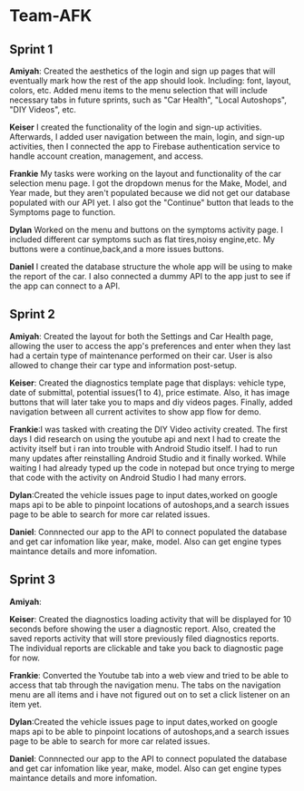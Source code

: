 # Team-AFK

## Sprint 1

**Amiyah**: Created the aesthetics of the login and sign up pages that will eventually mark how the rest of the app should look. Including: font, layout, colors, etc. Added menu items to the menu selection that will include necessary tabs in future sprints, such as "Car Health", "Local Autoshops", "DIY Videos", etc. 

**Keiser** I created the functionality of the login and sign-up activities. Afterwards, I added user navigation between the main, login, and sign-up activities, then I connected the app to Firebase authentication service to handle account creation, management, and access. 

**Frankie**  My tasks were working on the layout and functionality of the car selection menu page. I got the dropdown menus for the Make, Model, and Year made, but they aren't populated because we did not get our database populated with our API yet. I also got the "Continue" button that leads to the Symptoms page to function.

**Dylan** Worked on the menu and buttons on the symptoms activity page. I included different car symptoms such as flat tires,noisy engine,etc. My buttons were a continue,back,and a more issues buttons.

**Daniel** I created the database structure the whole app will be using to make the report of the car. I also connected a dummy API to the app just to see if the app can connect to a API.

## Sprint 2

**Amiyah**: Created the layout for both the Settings and Car Health page, allowing the user to access the app's preferences and enter when they last had a certain type of maintenance performed on their car. User is also allowed to change their car type and information post-setup. 


**Keiser**: Created the diagnostics template page that displays: vehicle type, date of submittal, potential issues(1 to 4), price estimate. Also, it has image buttons that will later take you to maps and diy videos pages. Finally, added navigation between all current activites to show app flow for demo.


**Frankie**:I was tasked with creating the DIY Video activity created. The first days I did research on using the youtube api and next I had to create the activity itself but i ran into trouble with Android Studio itself. I had to run many updates after reinstalling Android Studio and it finally worked. While waiting I had already typed up the code in notepad but once trying to merge that code with the activity on Android Studio I had many errors.


**Dylan**:Created the vehicle issues page to input dates,worked on google maps api to be able to pinpoint locations of autoshops,and a search issues page to be able to search for more car related issues.

**Daniel**: Connnected our app to the API to connect populated the database and get car infomation like year, make, model. Also can get engine types maintance details and more infomation.


## Sprint 3

**Amiyah**:


**Keiser**: Created the diagnostics loading activity that will be displayed for 10 seconds before showing the user a diagnostic report. Also, created  the saved reports activity that will store previously filed diagnostics reports. The individual reports are clickable and take you back to diagnostic page for now. 


**Frankie**: Converted the Youtube tab into a web view and tried to be able to access that tab through the navigation menu. The tabs on the navigation menu are all items and i have not figured out on to set a click listener on an item yet.

**Dylan**:Created the vehicle issues page to input dates,worked on google maps api to be able to pinpoint locations of autoshops,and a search issues page to be able to search for more car related issues.

**Daniel**: Connnected our app to the API to connect populated the database and get car infomation like year, make, model. Also can get engine types maintance details and more infomation.
